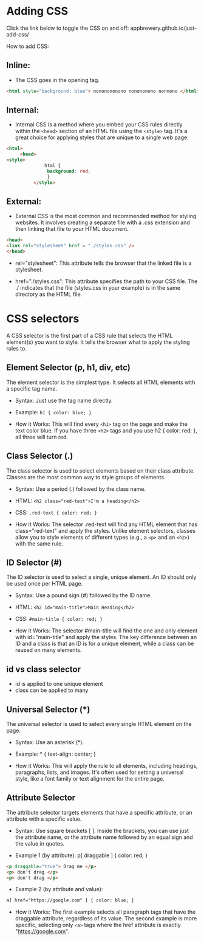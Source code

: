 
# Adding CSS

Click the link below to toggle the CSS on and off:
appbrewery.github.io/just-add-css/

How to add CSS:

## Inline:
- The CSS goes in the opening tag.
```HTML
<html style="background: blue"> nononononono nonononono nonnono </html>
```

## Internal: 
- Internal CSS is a method where you embed your CSS rules directly within the `<head>` section of an HTML file using the `<style>` tag. It's a great choice for applying styles that are unique to a single web page.
```HTML
<html> 
     <head>
<style>
              html {
               background: red;
               }
          </style>
```
## External:
- External CSS is the most common and recommended method for styling websites. It involves creating a separate file with a .css extension and then linking that file to your HTML document.
```HTML
<head>
<link rel="stylesheet" href = "./styles.css" />
</head>
```
- rel="stylesheet": This attribute tells the browser that the linked file is a stylesheet.

- href="./styles.css": This attribute specifies the path to your CSS file. The ./ indicates that the file (styles.css in your example) is in the same directory as the HTML file.


# CSS selectors

A CSS selector is the first part of a CSS rule that selects the HTML element(s) you want to style. It tells the browser what to apply the styling rules to.

## Element Selector (p, h1, div, etc)

The element selector is the simplest type. It selects all HTML elements with a specific tag name.

- Syntax: Just use the tag name directly.

- Example: `h1 { color: blue; }`

- How it Works: This will find every `<h1>` tag on the page and make the text color blue. If you have three `<h2>` tags and you use h2 { color: red; }, all three will turn red.

## Class Selector (.)

The class selector is used to select elements based on their class attribute. Classes are the most common way to style groups of elements.

- Syntax: Use a period (.) followed by the class name.

- HTML: `<h2 class="red-text">I'm a heading</h2>`

- CSS: `.red-text { color: red; }`

- How it Works: The selector .red-text will find any HTML element that has class="red-text" and apply the styles. Unlike element selectors, classes allow you to style elements of different types (e.g., a `<p>` and an `<h2>`) with the same rule.


## ID Selector (#)

The ID selector is used to select a single, unique element. An ID should only be used once per HTML page.

- Syntax: Use a pound sign (#) followed by the ID name.

- HTML: `<h2 id="main-title">Main Heading</h2>`

- CSS: `#main-title { color: red; }`

- How it Works: The selector #main-title will find the one and only element with id="main-title" and apply the styles. The key difference between an ID and a class is that an ID is for a unique element, while a class can be reused on many elements.

## id vs class selector

- id is applied to one unique element
- class can be applied to many

## Universal Selector (*)

The universal selector is used to select every single HTML element on the page.

- Syntax: Use an asterisk (*).

- Example: * { text-align: center; }

- How it Works: This will apply the rule to all elements, including headings, paragraphs, lists, and images. It's often used for setting a universal style, like a font family or text alignment for the entire page.

## Attribute Selector

The attribute selector targets elements that have a specific attribute, or an attribute with a specific value.

- Syntax: Use square brackets [ ]. Inside the brackets, you can use just the attribute name, or the attribute name followed by an equal sign and the value in quotes.

- Example 1 (by attribute): p[ draggable ] { color: red; }

```HTML
<p draggable="true"> Drag me </p>
<p> don't drag </p>
<p> don't drag </p>
```

- Example 2 (by attribute and value): 
```HTML
a[ href="https://google.com" ] { color: blue; }
```
- How it Works: The first example selects all paragraph tags that have the draggable attribute, regardless of its value. The second example is more specific, selecting only `<a>` tags where the href attribute is exactly "https://google.com".

